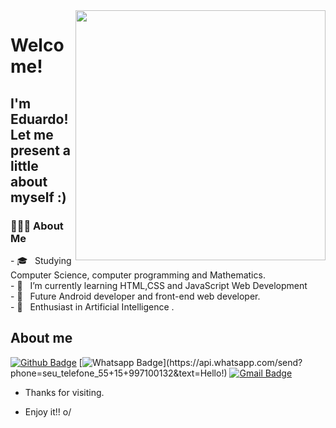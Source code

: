 
<img align="right" width="400" height="400" src="https://user-images.githubusercontent.com/80079390/114187224-21332280-991e-11eb-8c0b-ef67ace8b406.jpg">
 
# Welcome!
 
## I'm Eduardo! Let me present a little about myself :)
 
 <h3> 👨🏻‍💻 About Me </h3>
 - 🎓 &nbsp; Studying Computer Science, computer programming and Mathematics.<br>
 - 🔭 &nbsp; I’m currently learning HTML,CSS and JavaScript Web Development<br>
 - 💼 &nbsp; Future Android developer and front-end web developer.<br>
 - 🌱 &nbsp; Enthusiast in Artificial Intelligence .<br>

 
 
## About me 
[![Github Badge](https://img.shields.io/badge/-Github-000?style=flat-square&logo=Github&logoColor=white&link=https://github.com/duzin12)](https://github.com/duzin12)
[![Whatsapp Badge](https://img.shields.io/badge/-Whatsapp-4CA143?style=flat-square&labelColor=4CA143&logo=whatsapp&logoColor=white&link=https://api.whatsapp.com/send?phone=seu_telefone_55+15+997100132&text=Hello!)](https://api.whatsapp.com/send?phone=seu_telefone_55+15+997100132&text=Hello!)
[![Gmail Badge](https://img.shields.io/badge/-Gmail-c14438?style=flat-square&logo=Gmail&logoColor=white&link=mailto:eduardobd2912@gmail.com)](mailto:eduardobd2912@gmail.com)
 
- Thanks for visiting. 
 
- Enjoy it!! o/


